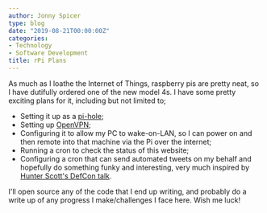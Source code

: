 ```yaml
---
author: Jonny Spicer
type: blog
date: "2019-08-21T00:00:00Z"
categories:
- Technology
- Software Development
title: rPi Plans
---
```

As much as I loathe the Internet of Things, raspberry pis are pretty neat, so I have dutifully ordered one of the new model 4s. I have some pretty exciting plans for it, including but not limited to;

- Setting it up as a [pi-hole](https://pi-hole.net/);
- Setting up [OpenVPN](https://openvpn.net/);
- Configuring it to allow my PC to wake-on-LAN, so I can power on and then remote into that machine via the Pi over the internet;
- Running a cron to check the status of this website;
- Configuring a cron that can send automated tweets on my behalf and hopefully do something funky and interesting, very much inspired by [Hunter Scott's DefCon talk](https://www.youtube.com/watch?v=iAOOdYsK7MM).

I'll open source any of the code that I end up writing, and probably do a write up of any progress I make/challenges I face here. Wish me luck!
